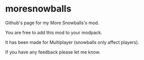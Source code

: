 # moresnowballs
Github's page for my More Snowballs's mod.

You are free to add this mod to your modpack.

It has been made for Multiplayer (snowballs only affect players).

If you have any feedback please let me know.
